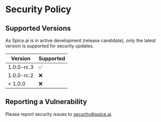 # Security Policy

## Supported Versions

As Spice.ai is in active development (release candidate), only the latest version is supported for security updates.

| Version    | Supported          |
| ---------- | ------------------ |
| 1.0.0-rc.3 | :white_check_mark: |
| 1.0.0-rc.2 | :x:                |
| < 1.0.0    | :x:                |

## Reporting a Vulnerability

Please report security issues to [security@spice.ai](mailto:security@spice.ai).
